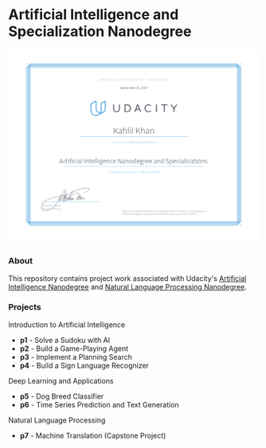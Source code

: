 Artificial Intelligence and Specialization Nanodegree
=====================================================

[![Certificate](udacity-aind-certificate.png)](https://confirm.udacity.com/XFYLXK26)

### About

This repository contains project work associated with Udacity's [Artificial Intelligence Nanodegree](https://www.udacity.com/course/nd898) and [Natural Language Processing Nanodegree](https://www.udacity.com/course/nd892).

### Projects

Introduction to Artificial Intelligence
- **p1** - Solve a Sudoku with AI
- **p2** - Build a Game-Playing Agent
- **p3** - Implement a Planning Search
- **p4** - Build a Sign Language Recognizer

Deep Learning and Applications
- **p5** - Dog Breed Classifier
- **p6** - Time Series Prediction and Text Generation

Natural Language Processing
- **p7** - Machine Translation (Capstone Project)
